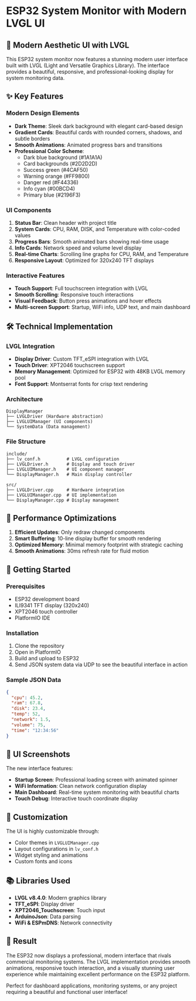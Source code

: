 # ESP32 System Monitor with Modern LVGL UI

## 🎨 Modern Aesthetic UI with LVGL

This ESP32 system monitor now features a stunning modern user interface built with LVGL (Light and Versatile Graphics Library). The interface provides a beautiful, responsive, and professional-looking display for system monitoring data.

## ✨ Key Features

### Modern Design Elements
- **Dark Theme**: Sleek dark background with elegant card-based design
- **Gradient Cards**: Beautiful cards with rounded corners, shadows, and subtle borders
- **Smooth Animations**: Animated progress bars and transitions
- **Professional Color Scheme**: 
  - Dark blue background (#1A1A1A)
  - Card backgrounds (#2D2D2D)
  - Success green (#4CAF50)
  - Warning orange (#FF9800)
  - Danger red (#F44336)
  - Info cyan (#00BCD4)
  - Primary blue (#2196F3)

### UI Components
1. **Status Bar**: Clean header with project title
2. **System Cards**: CPU, RAM, DISK, and Temperature with color-coded values
3. **Progress Bars**: Smooth animated bars showing real-time usage
4. **Info Cards**: Network speed and volume level display
5. **Real-time Charts**: Scrolling line graphs for CPU, RAM, and Temperature
6. **Responsive Layout**: Optimized for 320x240 TFT displays

### Interactive Features
- **Touch Support**: Full touchscreen integration with LVGL
- **Smooth Scrolling**: Responsive touch interactions
- **Visual Feedback**: Button press animations and hover effects
- **Multi-screen Support**: Startup, WiFi info, UDP text, and main dashboard

## 🛠 Technical Implementation

### LVGL Integration
- **Display Driver**: Custom TFT_eSPI integration with LVGL
- **Touch Driver**: XPT2046 touchscreen support
- **Memory Management**: Optimized for ESP32 with 48KB LVGL memory pool
- **Font Support**: Montserrat fonts for crisp text rendering

### Architecture
```
DisplayManager
├── LVGLDriver (Hardware abstraction)
├── LVGLUIManager (UI components)
└── SystemData (Data management)
```

### File Structure
```
include/
├── lv_conf.h          # LVGL configuration
├── LVGLDriver.h       # Display and touch driver
├── LVGLUIManager.h    # UI component manager
└── DisplayManager.h   # Main display controller

src/
├── LVGLDriver.cpp     # Hardware integration
├── LVGLUIManager.cpp  # UI implementation
└── DisplayManager.cpp # Display management
```

## 🎯 Performance Optimizations

1. **Efficient Updates**: Only redraw changed components
2. **Smart Buffering**: 10-line display buffer for smooth rendering
3. **Optimized Memory**: Minimal memory footprint with strategic caching
4. **Smooth Animations**: 30ms refresh rate for fluid motion

## 🚀 Getting Started

### Prerequisites
- ESP32 development board
- ILI9341 TFT display (320x240)
- XPT2046 touch controller
- PlatformIO IDE

### Installation
1. Clone the repository
2. Open in PlatformIO
3. Build and upload to ESP32
4. Send JSON system data via UDP to see the beautiful interface in action

### Sample JSON Data
```json
{
  "cpu": 45.2,
  "ram": 67.8,
  "disk": 23.4,
  "temp": 52,
  "network": 1.5,
  "volume": 75,
  "time": "12:34:56"
}
```

## 🎨 UI Screenshots

The new interface features:
- **Startup Screen**: Professional loading screen with animated spinner
- **WiFi Information**: Clean network configuration display
- **Main Dashboard**: Real-time system monitoring with beautiful charts
- **Touch Debug**: Interactive touch coordinate display

## 🔧 Customization

The UI is highly customizable through:
- Color themes in `LVGLUIManager.cpp`
- Layout configurations in `lv_conf.h`
- Widget styling and animations
- Custom fonts and icons

## 📚 Libraries Used

- **LVGL v8.4.0**: Modern graphics library
- **TFT_eSPI**: Display driver
- **XPT2046_Touchscreen**: Touch input
- **ArduinoJson**: Data parsing
- **WiFi & ESPmDNS**: Network connectivity

## 🎉 Result

The ESP32 now displays a professional, modern interface that rivals commercial monitoring systems. The LVGL implementation provides smooth animations, responsive touch interaction, and a visually stunning user experience while maintaining excellent performance on the ESP32 platform.

Perfect for dashboard applications, monitoring systems, or any project requiring a beautiful and functional user interface!
